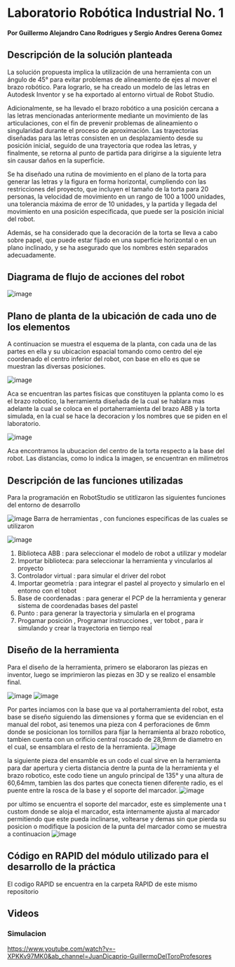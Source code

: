 # Laboratorio Robótica Industrial No. 1
#### Por Guillermo Alejandro Cano Rodrigues y Sergio Andres Gerena Gomez

## Descripción de la solución planteada
La solución propuesta implica la utilización de una herramienta con un ángulo de 45° para evitar problemas de alineamiento de ejes al mover el brazo robótico. Para lograrlo, se ha creado un modelo de las letras en Autodesk Inventor y se ha exportado al entorno virtual de Robot Studio.

Adicionalmente, se ha llevado el brazo robótico a una posición cercana a las letras mencionadas anteriormente mediante un movimiento de las articulaciones, con el fin de prevenir problemas de alineamiento o singularidad durante el proceso de aproximación. Las trayectorias diseñadas para las letras consisten en un desplazamiento desde su posición inicial, seguido de una trayectoria que rodea las letras, y finalmente, se retorna al punto de partida para dirigirse a la siguiente letra sin causar daños en la superficie.

Se ha diseñado una rutina de movimiento en el plano de la torta para generar las letras y la figura en forma horizontal, cumpliendo con las restricciones del proyecto, que incluyen el tamaño de la torta para 20 personas, la velocidad de movimiento en un rango de 100 a 1000 unidades, una tolerancia máxima de error de 10 unidades, y la partida y llegada del movimiento en una posición especificada, que puede ser la posición inicial del robot.

Además, se ha considerado que la decoración de la torta se lleva a cabo sobre papel, que puede estar fijado en una superficie horizontal o en un plano inclinado, y se ha asegurado que los nombres estén separados adecuadamente.

## Diagrama de flujo de acciones del robot
![image](https://github.com/sagerenag/lab1_robotica/assets/144469847/98e5528d-39e1-4444-8be5-c8dadef594f3)

## Plano de planta de la ubicación de cada uno de los elementos
A continuacion se muestra el esquema de la planta, con cada una de las partes en ella y su ubicacion espacial tomando como centro del eje coordenado el centro inferior del robot, con base en ello es que se muestran las diversas posiciones.

![image](https://github.com/sagerenag/lab1_robotica/assets/144469847/ad972b63-61eb-4138-8d78-505e04ee942c)

Aca se encuentran las partes fisicas que constituyen la pplanta como lo es el brazo robotico, la herramienta diseñada de la cual se hablara mas adelante la cual se coloca en el portaherramienta del brazo ABB y la torta simulada, en la cual se hace la decoracion y los nombres que se piden en el laboratorio.

![image](https://github.com/sagerenag/lab1_robotica/assets/144469847/6e2454e8-60cf-46ec-943a-4c2a02983129)

Aca encontramos la ubucacion del centro de la torta respecto a la base del robot. Las distancias, como lo indica la imagen, se encuentran en milimetros
## Descripción de las funciones utilizadas
Para la programación en RobotStudio se utitlizaron las siguientes funciones del entorno de desarrollo 

![image](https://github.com/sagerenag/lab1_robotica/assets/144469847/7a49143d-196a-4f67-9f47-6043ba25b1a5)
Barra de herramientas , con funciones especificas de las cuales se utilizaron 

![image](https://github.com/sagerenag/lab1_robotica/assets/144469847/f9eb9872-b4ab-4164-8824-0e511e0bca7d)

1)	Biblioteca ABB : para seleccionar el modelo de robot a utilizar y modelar
2)	Importar biblioteca: para seleccionar la herramienta y vincularlos al proyecto
3)	Controlador virtual : para simular el driver del robot 
4)	Importar geometría : para integrar el pastel al proyecto y simularlo en el entorno con el tobot
5)	Base de coordenadas : para generar el PCP de la herramienta y generar sistema de coordenadas bases del pastel 
6)	Punto : para generar la trayectoria y simularla en el programa
7)	Progamar posición , Programar instrucciones , ver tobot , para ir simulando y crear la trayectoria en tiempo real 


## Diseño de la herramienta
Para el diseño de la herramienta, primero se elaboraron las piezas en inventor, luego se imprimieron las piezas en 3D y se realizo el ensamble final.

![image](https://github.com/sagerenag/lab1_robotica/assets/144469847/f78e6c44-390b-484c-b5c3-ff3a90e0689b)
![image](https://github.com/sagerenag/lab1_robotica/assets/144469847/9bca63c5-093d-40e2-b5e3-01a628fb042f)

Por partes inciamos con la base que va al portaherramienta del robot, esta base se diseño siguiendo las dimensiones y forma que se evidencian en el manual del robot, asi tenemos una pieza con 4 perforaciones de 6mm donde se posicionan los tornillos para fijar la herramienta al brazo robotico, tambien cuenta con un orificio central roscado de 28,9mm de diametro en el cual, se ensamblara el resto de la herramienta.
![image](https://github.com/sagerenag/lab1_robotica/assets/144469847/2ec41ee9-a1b7-414b-a272-338849e4bc4c)

la siguiente pieza del ensamble es un codo el cual sirve en la herramienta para dar apertura y cierta distancia dentre la punta de la herramienta y el brazo robotico, este codo tiene un angulo principal de 135° y una altura de 60,64mm, tambien las dos partes que conecta tienen diferente radio, es el puente entre la rosca de la base y el soporte del marcador.
![image](https://github.com/sagerenag/lab1_robotica/assets/144469847/a3eaf72d-9070-444b-b687-5feaa93c292d)

por ultimo se encuentra el soporte del marcador, este es simplemente una t custom donde se aloja el marcador, esta internamente ajusta al marcador permitiendo que este pueda inclinarse, voltearse y demas sin que pierda su posicion o modifique la posicion de la punta del marcador como se muestra a continuacion
![image](https://github.com/sagerenag/lab1_robotica/assets/144469847/71a88352-0ff8-431d-b923-fbf12287f695)

## Código en RAPID del módulo utilizado para el desarrollo de la práctica
El codigo RAPID se encuentra en la carpeta RAPID de este mismo repositorio

## Videos
### Simulacion 
https://www.youtube.com/watch?v=-XPKKv97MK0&ab_channel=JuanDicaprio-GuillermoDelToroProfesores 
